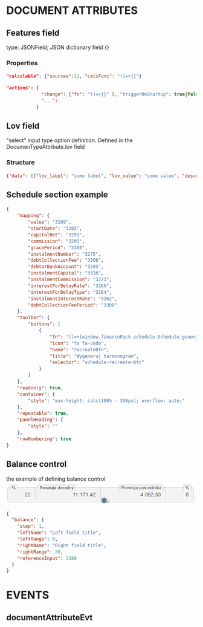 # DOCUMENT ATTRIBUTES

## Features field
type: JSONField; JSON dictionary field {}
### Properties
```json
"calculable": {"sources":[], "calcFunc": "()=>{}"}
```
```json
"actions": {
             "change": {"fn": "()=>{}" [, "triggerOnStartup": true|false ]}
             "...":
           }
```
## Lov field
"select" input type option definition.
Defined in the DocumenTypeAttribute.lov  field
### Structure
```json
{"data": [{"lov_label": "some label", "lov_value": "some value", "description": "some desc"}, {...}], "nullvalue": true|false}
```

## Schedule section example
```json
{
	"mapping": {
		"value": "3289",
		"startDate": "3283",
		"capitalNet": "3293",
		"commission": "3295",
		"gracePeriod": "3308",
		"instalmentNumber": "3275",
		"debtCollectionFee": "3308",
		"debtorBankAccount": "3285",
		"instalmentCapital": "3326",
		"instalmentCommission": "3273",
		"interestForDelayRate": "3266",
		"interestForDelayType": "3264",
		"instalmentInterestRate": "3262",
		"debtCollectionFeePeriod": "3308"
	},
	"toolbar": {
		"buttons": [
			{
				"fn": "()=>{window.financePack.schedule.Schedule.generate(true)}",
				"icon": "fa fa-undo",
				"name": "recreateBtn",
				"title": "Wygeneruj harmonogram",
				"selector": "schedule-recreate-btn"
			}
		]
	},
	"readonly": true,
	"container": {
		"style": "max-height: calc(100% - 350px); overflow: auto;"
	},
	"repeatable": true,
	"panelHeading": {
		"style": ""
	},
	"rowNumbering": true
}
```
## Balance control
the example of defining balance control
![Balance control example](img/balance_control_example.png "Balance control")
```json
{
  "balance": {
    "step": 1,
    "leftName": "Left field title",
    "leftRange": 0,
    "rightName": "Right field title",
    "rightRange": 30,
    "referenceInput": 3380
  }
}
```

# EVENTS
## documentAttributeEvt
